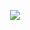 <p align="center">
  <a href="https://github.com/DenverCoder1/readme-typing-svg"><img src="https://readme-typing-svg.herokuapp.com?font=Time+New+Roman&color=black&size=25&center=true&vCenter=true&width=600&height=100&lines=Hola,+Soy+Theo+Trosman;++;Estudiante+de+Ort+Yatay,;Especialidad:+Informática,;Front-End,;Back-END,;Ganas+de+aprender+cosas+nuevas"></a>
</p>


